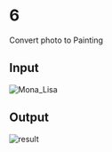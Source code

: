 # 6
Convert photo to Painting
## Input
![Mona_Lisa](https://user-images.githubusercontent.com/88179607/140609898-4bdc73f9-f720-4f7e-8baf-a4b9ca31a001.jpg)
## Output
![result](https://user-images.githubusercontent.com/88179607/140609904-7ab5d350-6fe4-4a28-802c-21b7960d7151.jpg)
